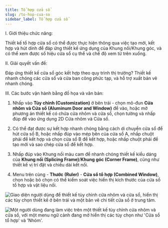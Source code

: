 ```yaml
---
title: Tổ hợp cửa sổ
slug: /to-hop-cua-so
sidebar_label: Tổ hợp cửa sổ
---
```


I. Giới thiệu chức năng:

Thiết kế tổ hợp cửa sổ có thể được thực hiện thông qua việc tạo mới, kết hợp và hút dính để đáp ứng thiết kế ứng dụng của Khung nối/Khung góc, và có thể xem được số hiệu cửa sổ cụ thể và chế độ xem từ trên xuống.

II. Giải quyết vấn đề:

Đáp ứng thiết kế cửa sổ góc kết hợp theo quy trình thị trường? Thiết kế nhanh chóng các cửa sổ và cửa ban công phức tạp, và hỗ trợ xuất bản vẽ nhanh chóng.

III. Các bước vận hành bằng đồ họa và văn bản:

1. Nhấp vào **Tùy chỉnh (Customization)** ở bên trái - chọn mô-đun **Cửa nhôm và Cửa sổ (Aluminum Door and Window)** để vào, hoặc mở phương án thiết kế có chứa cửa nhôm và cửa sổ, chọn tường và nhấp đúp để vào ứng dụng 2D Cửa nhôm và Cửa sổ.

2. Có thể đạt được sự kết hợp nhanh chóng bằng cách di chuyển cửa sổ để hút cửa sổ B, hoặc nhấp đúp vào mép bên của cửa sổ A, nhấp chuột phải để kết hợp và chọn cửa sổ B để kết hợp, hoặc nhấp chuột phải để tạo mới và sao chép cửa sổ để kết hợp.

3. Nhấp đúp vào Khung nối màu cam để nhanh chóng thiết kế kiểu dáng của **Khung nối (Splicing Frame)**/**Khung góc (Corner Frame)**, cũng như thiết kế vị trí đặt và chiều dài kết nối.

4. Menu trên cùng - **Thước (Ruler)** - **Cửa sổ tổ hợp (Combined Window)**, chọn hoặc bỏ chọn có thể kiểm soát việc hiển thị kích thước của cửa sổ tổ hợp và vật liệu nối.

![Giao diện người dùng để thiết kế tùy chỉnh cửa nhôm và cửa sổ, hiển thị các tùy chọn thiết kế ở bên trái và một bản vẽ chi tiết cửa sổ ở trung tâm.](https://storage.googleapis.com/jegavn_kb/images/3358f660-c02f-4c47-836d-3477cae7e7fe.png)

![Một người dùng đang làm việc trên một thiết kế tùy chỉnh cửa nhôm và cửa sổ, với một menu ngữ cảnh đang mở hiển thị các tùy chọn như 'Cửa sổ tổ hợp' và 'Nhóm'.](https://storage.googleapis.com/jegavn_kb/images/a22570bb-06ca-4f32-af25-2a1e72f54efa.png)
